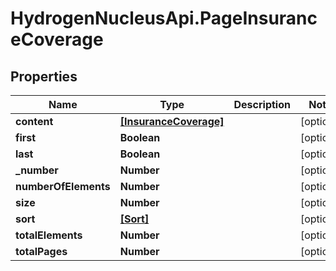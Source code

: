 # HydrogenNucleusApi.PageInsuranceCoverage

## Properties
Name | Type | Description | Notes
------------ | ------------- | ------------- | -------------
**content** | [**[InsuranceCoverage]**](InsuranceCoverage.md) |  | [optional] 
**first** | **Boolean** |  | [optional] 
**last** | **Boolean** |  | [optional] 
**_number** | **Number** |  | [optional] 
**numberOfElements** | **Number** |  | [optional] 
**size** | **Number** |  | [optional] 
**sort** | [**[Sort]**](Sort.md) |  | [optional] 
**totalElements** | **Number** |  | [optional] 
**totalPages** | **Number** |  | [optional] 


